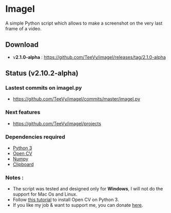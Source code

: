 # Imagel
A simple Python script which allows to make a screenshot on the very last frame of a video.

## Download
* v**2.1.0-alpha** : https://github.com/TeeVy/imagel/releases/tag/2.1.0-alpha

## Status (v2.10.2-alpha)

### Lastest commits on imagel.py
* https://github.com/TeeVy/imagel/commits/master/imagel.py

### Next features
* https://github.com/TeeVy/imagel/projects

### Dependencies required
* [Python 3](https://www.python.org/)
* [Open CV](https://github.com/opencv/opencv)
* [Numpy](http://www.numpy.org/)
* [Clipboard](https://github.com/terryyin/clipboard)

### Notes :
* The script was tested and designed only for **Windows**, I will not do the support for Mac Os and Linux.
* Follow [this tutorial](https://www.solarianprogrammer.com/2016/09/17/install-opencv-3-with-python-3-on-windows/) to install Open CV on Python 3.
* If you like my job & want to support me, you can donate [here](https://www.paypal.me/RobinCarlo).
